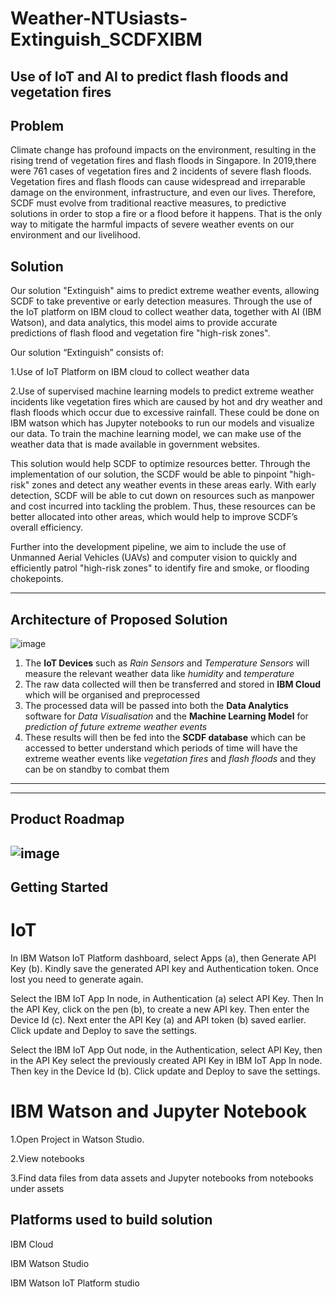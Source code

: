 # Weather-NTUsiasts-Extinguish_SCDFXIBM
Use of IoT and AI to predict flash floods and vegetation fires
---

## Problem
Climate change has profound impacts on the environment, resulting in the rising trend of vegetation fires and flash floods in Singapore. In 2019,there were 761 cases of vegetation fires and 2 incidents of severe flash floods. Vegetation fires and flash floods can cause widespread and irreparable damage on the environment, infrastructure, and even our lives. Therefore, SCDF must evolve from traditional reactive measures, to predictive solutions in order to stop a fire or a flood before it happens. That is the only way to mitigate the harmful impacts of severe weather events on our environment and our livelihood. 

## Solution
Our solution "Extinguish" aims to predict extreme weather events, allowing SCDF to take preventive or early detection measures. Through the use of the IoT platform on IBM cloud to collect weather data, together with AI (IBM Watson), and data analytics, this model aims to provide accurate predictions of flash flood and vegetation fire "high-risk zones".

Our solution “Extinguish” consists of:

1.Use of IoT Platform on IBM cloud to collect weather data 

2.Use of supervised machine learning models to predict extreme weather incidents like vegetation fires which are caused by hot and dry weather and flash floods which occur due to excessive rainfall. These could be done on IBM watson which has Jupyter notebooks to run our models and visualize our data. To train the machine learning model, we can make use of the weather data that is made available in government websites. 

This solution would help SCDF to optimize resources better. Through the implementation of our solution, the SCDF would be able to pinpoint "high-risk" zones and detect any weather events in these areas early. With early detection, SCDF will be able to cut down on resources such as manpower and cost incurred into tackling the problem. Thus, these resources can be better allocated into other areas, which would help to improve SCDF’s overall efficiency. 

Further into the development pipeline, we aim to include the use of Unmanned Aerial Vehicles (UAVs) and computer vision to quickly and efficiently patrol "high-risk zones" to identify fire and smoke, or flooding chokepoints.







---
## Architecture of Proposed Solution
![image](https://user-images.githubusercontent.com/70022847/121149438-3f14f900-c875-11eb-9d76-924edace2466.png)
1. The **IoT Devices** such as *Rain Sensors* and *Temperature Sensors* will measure the relevant weather data like *humidity* and *temperature*
2. The raw data collected will then be transferred and stored in **IBM Cloud** which will be organised and preprocessed
3. The processed data will be passed into both the **Data Analytics** software for *Data Visualisation* and the **Machine Learning Model** for *prediction of future extreme weather events*
4. These results will then be fed into the **SCDF database** which can be accessed to better understand which periods of time will have the extreme weather events like *vegetation fires* and *flash floods* and they can be on standby to combat them
---

















---
## Product Roadmap
![image](https://user-images.githubusercontent.com/70022847/121058581-10563e80-c7f3-11eb-826b-192366df737c.png)
---

## Getting Started
# IoT
In IBM Watson IoT Platform dashboard, select Apps (a), then Generate API Key (b). Kindly save the generated API key and Authentication token. Once lost you need to generate again.

Select the IBM IoT App In node, in Authentication (a) select API Key. Then In the API Key, click on the pen (b), to create a new API key. Then enter the Device Id (c).
Next enter the API Key (a) and API token (b) saved earlier. Click update and Deploy to save the settings.

Select the IBM IoT App Out node, in the Authentication, select API Key, then in the API Key select the previously created API Key in IBM IoT App In node. Then key in the Device Id (b). Click update and Deploy to save the settings.
 
# IBM Watson and Jupyter Notebook
1.Open Project in Watson Studio.

2.View notebooks

3.Find data files from data assets and Jupyter notebooks from notebooks under assets 


## Platforms used to build solution
IBM Cloud

IBM Watson Studio

IBM Watson IoT Platform studio
 




